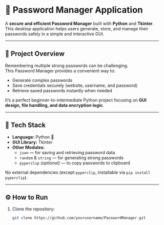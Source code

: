 # 🔐 Password Manager Application

A **secure and efficient Password Manager** built with **Python** and **Tkinter**.  
This desktop application helps users generate, store, and manage their passwords safely in a simple and interactive GUI.

---

## 🧠 Project Overview

Remembering multiple strong passwords can be challenging.  
This Password Manager provides a convenient way to:
- Generate complex passwords
- Save credentials securely (website, username, and password)
- Retrieve saved passwords instantly when needed

It’s a perfect beginner-to-intermediate Python project focusing on **GUI design, file handling, and data encryption logic**.

---

## 🧰 Tech Stack

- **Language:** Python 🐍  
- **GUI Library:** Tkinter  
- **Other Modules:**  
  - `json` — for saving and retrieving password data  
  - `random` & `string` — for generating strong passwords  
  - `pyperclip` *(optional)* — to copy passwords to clipboard  

No external dependencies (except `pyperclip`, installable via `pip install pyperclip`).

---

## ⚙️ How to Run

1. Clone the repository:
   ```bash
   git clone https://github.com/yourusername/PasswordManager.git
